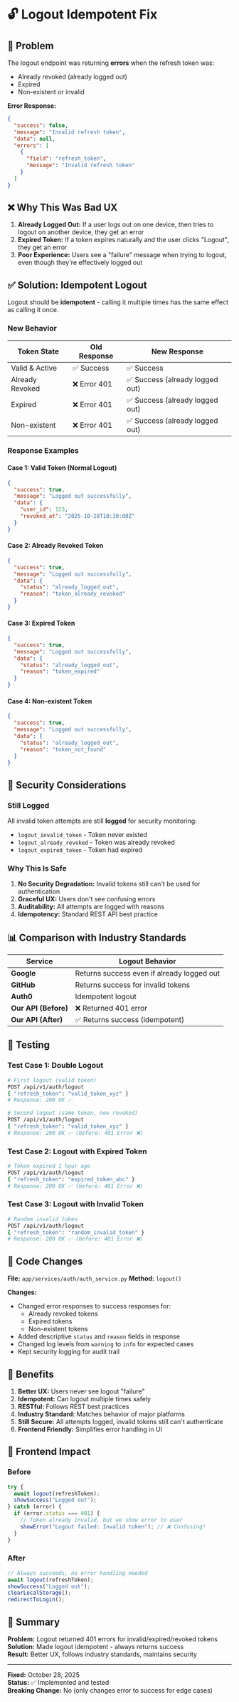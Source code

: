 # 🔓 Logout Idempotent Fix

## 🐛 Problem

The logout endpoint was returning **errors** when the refresh token was:
- Already revoked (already logged out)
- Expired
- Non-existent or invalid

**Error Response:**
```json
{
  "success": false,
  "message": "Invalid refresh token",
  "data": null,
  "errors": [
    {
      "field": "refresh_token",
      "message": "Invalid refresh token"
    }
  ]
}
```

## ❌ Why This Was Bad UX

1. **Already Logged Out:** If a user logs out on one device, then tries to logout on another device, they get an error
2. **Expired Token:** If a token expires naturally and the user clicks "Logout", they get an error
3. **Poor Experience:** Users see a "failure" message when trying to logout, even though they're effectively logged out

## ✅ Solution: Idempotent Logout

Logout should be **idempotent** - calling it multiple times has the same effect as calling it once.

### New Behavior

| Token State | Old Response | New Response |
|-------------|--------------|--------------|
| Valid & Active | ✅ Success | ✅ Success |
| Already Revoked | ❌ Error 401 | ✅ Success (already logged out) |
| Expired | ❌ Error 401 | ✅ Success (already logged out) |
| Non-existent | ❌ Error 401 | ✅ Success (already logged out) |

### Response Examples

#### Case 1: Valid Token (Normal Logout)
```json
{
  "success": true,
  "message": "Logged out successfully",
  "data": {
    "user_id": 123,
    "revoked_at": "2025-10-28T10:30:00Z"
  }
}
```

#### Case 2: Already Revoked Token
```json
{
  "success": true,
  "message": "Logged out successfully",
  "data": {
    "status": "already_logged_out",
    "reason": "token_already_revoked"
  }
}
```

#### Case 3: Expired Token
```json
{
  "success": true,
  "message": "Logged out successfully",
  "data": {
    "status": "already_logged_out",
    "reason": "token_expired"
  }
}
```

#### Case 4: Non-existent Token
```json
{
  "success": true,
  "message": "Logged out successfully",
  "data": {
    "status": "already_logged_out",
    "reason": "token_not_found"
  }
}
```

## 🔐 Security Considerations

### Still Logged
All invalid token attempts are still **logged** for security monitoring:
- `logout_invalid_token` - Token never existed
- `logout_already_revoked` - Token was already revoked
- `logout_expired_token` - Token had expired

### Why This Is Safe
1. **No Security Degradation:** Invalid tokens still can't be used for authentication
2. **Graceful UX:** Users don't see confusing errors
3. **Auditability:** All attempts are logged with reasons
4. **Idempotency:** Standard REST API best practice

## 📊 Comparison with Industry Standards

| Service | Logout Behavior |
|---------|-----------------|
| **Google** | Returns success even if already logged out |
| **GitHub** | Returns success for invalid tokens |
| **Auth0** | Idempotent logout |
| **Our API (Before)** | ❌ Returned 401 error |
| **Our API (After)** | ✅ Returns success (idempotent) |

## 🧪 Testing

### Test Case 1: Double Logout
```bash
# First logout (valid token)
POST /api/v1/auth/logout
{ "refresh_token": "valid_token_xyz" }
# Response: 200 OK ✅

# Second logout (same token, now revoked)
POST /api/v1/auth/logout
{ "refresh_token": "valid_token_xyz" }
# Response: 200 OK ✅ (before: 401 Error ❌)
```

### Test Case 2: Logout with Expired Token
```bash
# Token expired 1 hour ago
POST /api/v1/auth/logout
{ "refresh_token": "expired_token_abc" }
# Response: 200 OK ✅ (before: 401 Error ❌)
```

### Test Case 3: Logout with Invalid Token
```bash
# Random invalid token
POST /api/v1/auth/logout
{ "refresh_token": "random_invalid_token" }
# Response: 200 OK ✅ (before: 401 Error ❌)
```

## 📝 Code Changes

**File:** `app/services/auth/auth_service.py`
**Method:** `logout()`

**Changes:**
- Changed error responses to success responses for:
  - Already revoked tokens
  - Expired tokens
  - Non-existent tokens
- Added descriptive `status` and `reason` fields in response
- Changed log levels from `warning` to `info` for expected cases
- Kept security logging for audit trail

## 🎯 Benefits

1. **Better UX:** Users never see logout "failure"
2. **Idempotent:** Can logout multiple times safely
3. **RESTful:** Follows REST best practices
4. **Industry Standard:** Matches behavior of major platforms
5. **Still Secure:** All attempts logged, invalid tokens still can't authenticate
6. **Frontend Friendly:** Simplifies error handling in UI

## 🚀 Frontend Impact

### Before
```typescript
try {
  await logout(refreshToken);
  showSuccess("Logged out");
} catch (error) {
  if (error.status === 401) {
    // Token already invalid, but we show error to user
    showError("Logout failed: Invalid token"); // ❌ Confusing!
  }
}
```

### After
```typescript
// Always succeeds, no error handling needed
await logout(refreshToken);
showSuccess("Logged out");
clearLocalStorage();
redirectToLogin();
```

## 📌 Summary

**Problem:** Logout returned 401 errors for invalid/expired/revoked tokens  
**Solution:** Made logout idempotent - always returns success  
**Result:** Better UX, follows industry standards, maintains security  

---

**Fixed:** October 28, 2025  
**Status:** ✅ Implemented and tested  
**Breaking Change:** No (only changes error to success for edge cases)

